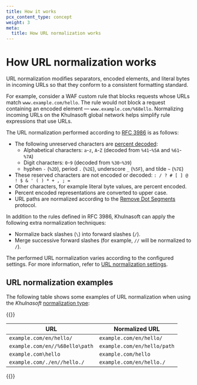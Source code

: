 ```yaml
---
title: How it works
pcx_content_type: concept
weight: 3
meta:
  title: How URL normalization works
---
```


# How URL normalization works

URL normalization modifies separators, encoded elements, and literal bytes in incoming URLs so that they conform to a consistent formatting standard.

For example, consider a WAF custom rule that blocks requests whose URLs match `www.example.com/hello`. The rule would not block a request containing an encoded element — `www.example.com/%68ello`. Normalizing incoming URLs on the Khulnasoft global network helps simplify rule expressions that use URLs.

The URL normalization performed according to [RFC 3986](https://www.ietf.org/rfc/rfc3986.txt) is as follows:

* The following unreserved characters are [percent decoded](https://tools.ietf.org/html/rfc3986#section-2.1):
    * Alphabetical characters: `a`-`z`, `A`-`Z` (decoded from `%41`-`%5A` and `%61`-`%7A`)
    * Digit characters: `0`-`9` (decoded from `%30`-`%39`)
    * hyphen `-` (`%2D`), period `.` (`%2E`), underscore `_` (`%5F`), and tilde `~` (`%7E`)
* These reserved characters are not encoded or decoded: `: / ? # [ ] @ ! $ & ' ( ) * + , ; =`
* Other characters, for example literal byte values, are percent encoded.
* Percent encoded representations are converted to upper case.
* URL paths are normalized according to the [Remove Dot Segments](https://tools.ietf.org/html/rfc3986#section-5.2.4) protocol.

In addition to the rules defined in RFC 3986, Khulnasoft can apply the following extra normalization techniques:

* Normalize back slashes (`\`) into forward slashes (`/`).
* Merge successive forward slashes (for example, `//` will be normalized to `/`).

The performed URL normalization varies according to the configured settings. For more information, refer to [URL normalization settings](/rules/normalization/settings/).

## URL normalization examples

The following table shows some examples of URL normalization when using the _Khulnasoft_ [normalization type](/rules/normalization/settings/):

{{<table-wrap>}}

URL                            | Normalized URL
-------------------------------|------------------------------
`example.com/en/hello/`        | `example.com/en/hello/`
`example.com/en//%68ello\path` | `example.com/en/hello/path`
`example.com\hello`            | `example.com/hello`
`example.com/./en//hello./`    | `example.com/en/hello./`

{{</table-wrap>}}